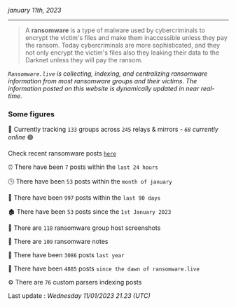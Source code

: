 _january 11th, 2023_

---

> A **ransomware** is a type of malware used by cybercriminals to encrypt the victim's files and make them inaccessible unless they pay the ransom. Today cybercriminals are more sophisticated, and they not only encrypt the victim's files also they leaking their data to the Darknet unless they will pay the ransom.


_`Ransomware.live` is collecting, indexing, and centralizing ransomware information from most ransomware groups and their victims. The information posted on this website is dynamically updated in near real-time._

### Some figures 

🔎 Currently tracking `133` groups across `245` relays & mirrors - _`68` currently online_ 🟢

Check recent ransomware posts [`here`](recentposts.md)


⏰ There have been `7` posts within the `last 24 hours`

🕓 There have been `53` posts within the `month of january`

📅 There have been `997` posts within the `last 90 days`

🏚 There have been `53` posts since the `1st January 2023`

📸 There are `118` ransomware group host screenshots

📝 There are `109` ransomware notes

🚀 There have been `3086` posts `last year`

🐣 There have been `4885` posts `since the dawn of ransomware.live`

⚙️ There are `76` custom parsers indexing posts



Last update : _Wednesday 11/01/2023 21.23 (UTC)_

